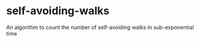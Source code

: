 # self-avoiding-walks
An algorithm to count the number of self-avoiding walks in sub-exponential time
